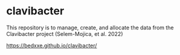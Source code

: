 # clavibacter
This repository is to manage, create, and allocate the data from the Clavibacter project (Selem-Mojica, et al. 2022)

https://bedxxe.github.io/clavibacter/
